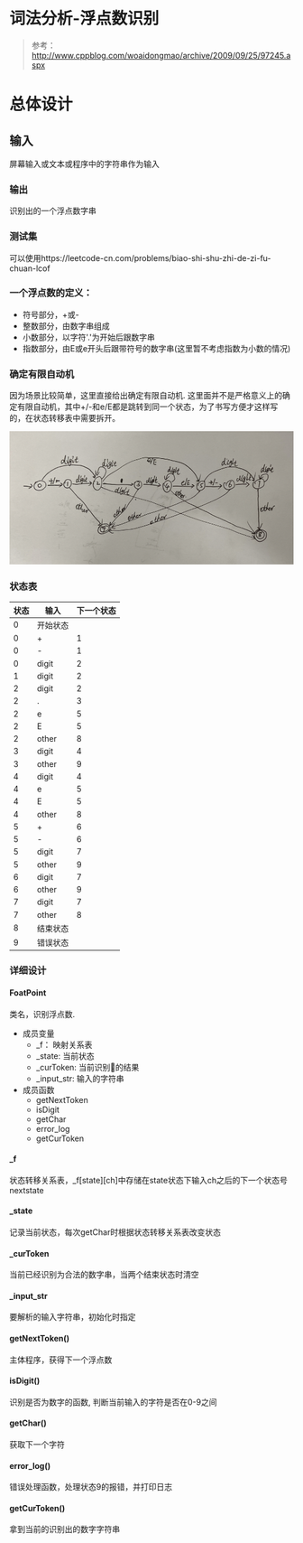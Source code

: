 <!--
 * @Author: baisichen
 * @Date: 2021-05-19 20:41:10
 * @LastEditTime: 2021-05-20 21:35:37
 * @LastEditors: baisichen
 * @Description: 
-->
# 词法分析-浮点数识别
> 参考：http://www.cppblog.com/woaidongmao/archive/2009/09/25/97245.aspx
# 总体设计

## 输入
屏幕输入或文本或程序中的字符串作为输入
### 输出
识别出的一个浮点数字串
### 测试集
可以使用https://leetcode-cn.com/problems/biao-shi-shu-zhi-de-zi-fu-chuan-lcof

### 一个浮点数的定义：
- 符号部分，+或-
- 整数部分，由数字串组成
- 小数部分，以字符'.'为开始后跟数字串
- 指数部分，由E或e开头后跟带符号的数字串(这里暂不考虑指数为小数的情况)

### 确定有限自动机
因为场景比较简单，这里直接给出确定有限自动机. 这里面并不是严格意义上的确定有限自动机，其中+/-和e/E都是跳转到同一个状态，为了书写方便才这样写的，在状态转移表中需要拆开。
<div align=center>
<img src="https://github.com/ZYBaisichen/MarkdownImages/blob/main/float_digit_finite_automata.jpeg" />
</div>

### 状态表
|状态|输入|下一个状态|
|---|---|---|
|0|开始状态||
|0|+|1|
|0|-|1|
|0|digit|2|
|1|digit|2|
|2|digit|2|
|2|.|3|
|2|e|5|
|2|E|5|
|2|other|8|
|3|digit|4|
|3|other|9|
|4|digit|4|
|4|e|5|
|4|E|5|
|4|other|8|
|5|+|6|
|5|-|6|
|5|digit|7|
|5|other|9|
|6|digit|7|
|6|other|9|
|7|digit|7|
|7|other|8|
|8|结束状态||
|9|错误状态||

### 详细设计
#### FoatPoint
类名，识别浮点数.
- 成员变量
  - _f： 映射关系表
  - _state: 当前状态
  - _curToken: 当前识别的结果
  - _input_str: 输入的字符串
- 成员函数
  - getNextToken
  - isDigit
  - getChar
  - error_log
  - getCurToken

#### _f
状态转移关系表，_f[state][ch]中存储在state状态下输入ch之后的下一个状态号nextstate

#### _state 
记录当前状态，每次getChar时根据状态转移关系表改变状态

#### _curToken
当前已经识别为合法的数字串，当两个结束状态时清空

#### _input_str
要解析的输入字符串，初始化时指定

#### getNextToken()
主体程序，获得下一个浮点数

#### isDigit()
识别是否为数字的函数, 判断当前输入的字符是否在0-9之间

#### getChar()
获取下一个字符

#### error_log()
错误处理函数，处理状态9的报错，并打印日志

#### getCurToken()
拿到当前的识别出的数字字符串

